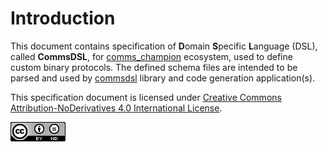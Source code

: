 # Introduction
This document contains specification of **D**omain **S**pecific **L**anguage (DSL),
called **CommsDSL**, for [comms_champion](https://github.com/arobenko/comms_champion) ecosystem,
used to define custom binary protocols. The defined schema files are intended
to be parsed and used by [commsdsl](https://github.com/arobenko/commsdsl) library and code
generation application(s).

This specification document is licensed under
[Creative Commons Attribution-NoDerivatives 4.0 International License](https://creativecommons.org/licenses/by-nd/4.0/).

![cc-by-nd](cc-by-nd.png)

